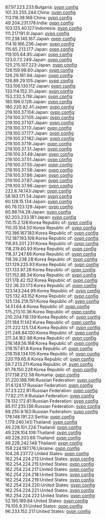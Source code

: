 87.97.223.233:Bulgaria: [ovpn config](vpn/87_97_223_233.ovpn)  
101.33.255.244:China: [ovpn config](vpn/101_33_255_244.ovpn)  
113.116.38.168:China: [ovpn config](vpn/113_116_38_168.ovpn)  
49.204.231.178:India: [ovpn config](vpn/49_204_231_178.ovpn)  
103.125.40.127:Indonesia: [ovpn config](vpn/103_125_40_127.ovpn)  
111.217.191.8:Japan: [ovpn config](vpn/111_217_191_8.ovpn)  
111.238.145.167:Japan: [ovpn config](vpn/111_238_145_167.ovpn)  
114.19.166.236:Japan: [ovpn config](vpn/114_19_166_236.ovpn)  
115.65.213.177:Japan: [ovpn config](vpn/115_65_213_177.ovpn)  
119.105.64.95:Japan: [ovpn config](vpn/119_105_64_95.ovpn)  
123.0.72.249:Japan: [ovpn config](vpn/123_0_72_249.ovpn)  
125.215.107.223:Japan: [ovpn config](vpn/125_215_107_223.ovpn)  
126.159.98.60:Japan: [ovpn config](vpn/126_159_98_60.ovpn)  
126.29.181.94:Japan: [ovpn config](vpn/126_29_181_94.ovpn)  
126.89.29.105:Japan: [ovpn config](vpn/126_89_29_105.ovpn)  
133.106.130.112:Japan: [ovpn config](vpn/133_106_130_112.ovpn)  
133.114.152.31:Japan: [ovpn config](vpn/133_114_152_31.ovpn)  
153.232.5.118:Japan: [ovpn config](vpn/153_232_5_118.ovpn)  
180.196.0.126:Japan: [ovpn config](vpn/180_196_0_126.ovpn)  
180.220.92.41:Japan: [ovpn config](vpn/180_220_92_41.ovpn)  
219.100.37.104:Japan: [ovpn config](vpn/219_100_37_104.ovpn)  
219.100.37.105:Japan: [ovpn config](vpn/219_100_37_105.ovpn)  
219.100.37.107:Japan: [ovpn config](vpn/219_100_37_107.ovpn)  
219.100.37.13:Japan: [ovpn config](vpn/219_100_37_13.ovpn)  
219.100.37.177:Japan: [ovpn config](vpn/219_100_37_177.ovpn)  
219.100.37.182:Japan: [ovpn config](vpn/219_100_37_182.ovpn)  
219.100.37.19:Japan: [ovpn config](vpn/219_100_37_19.ovpn)  
219.100.37.31:Japan: [ovpn config](vpn/219_100_37_31.ovpn)  
219.100.37.49:Japan: [ovpn config](vpn/219_100_37_49.ovpn)  
219.100.37.51:Japan: [ovpn config](vpn/219_100_37_51.ovpn)  
219.100.37.55:Japan: [ovpn config](vpn/219_100_37_55.ovpn)  
219.100.37.58:Japan: [ovpn config](vpn/219_100_37_58.ovpn)  
219.100.37.86:Japan: [ovpn config](vpn/219_100_37_86.ovpn)  
219.100.37.87:Japan: [ovpn config](vpn/219_100_37_87.ovpn)  
219.100.37.96:Japan: [ovpn config](vpn/219_100_37_96.ovpn)  
222.8.74.143:Japan: [ovpn config](vpn/222_8_74_143.ovpn)  
58.183.171.54:Japan: [ovpn config](vpn/58_183_171_54.ovpn)  
60.128.15.134:Japan: [ovpn config](vpn/60_128_15_134.ovpn)  
60.76.123.129:Japan: [ovpn config](vpn/60_76_123_129.ovpn)  
60.98.114.28:Japan: [ovpn config](vpn/60_98_114_28.ovpn)  
92.203.233.181:Japan: [ovpn config](vpn/92_203_233_181.ovpn)  
110.15.2.128:Korea Republic of: [ovpn config](vpn/110_15_2_128.ovpn)  
110.35.104.50:Korea Republic of: [ovpn config](vpn/110_35_104_50.ovpn)  
112.186.167.183:Korea Republic of: [ovpn config](vpn/112_186_167_183.ovpn)  
112.187.193.108:Korea Republic of: [ovpn config](vpn/112_187_193_108.ovpn)  
116.93.201.231:Korea Republic of: [ovpn config](vpn/116_93_201_231.ovpn)  
118.219.60.93:Korea Republic of: [ovpn config](vpn/118_219_60_93.ovpn)  
118.37.247.66:Korea Republic of: [ovpn config](vpn/118_37_247_66.ovpn)  
118.39.238.28:Korea Republic of: [ovpn config](vpn/118_39_238_28.ovpn)  
121.129.225.93:Korea Republic of: [ovpn config](vpn/121_129_225_93.ovpn)  
121.133.97.28:Korea Republic of: [ovpn config](vpn/121_133_97_28.ovpn)  
121.152.88.34:Korea Republic of: [ovpn config](vpn/121_152_88_34.ovpn)  
121.178.42.152:Korea Republic of: [ovpn config](vpn/121_178_42_152.ovpn)  
122.36.33.173:Korea Republic of: [ovpn config](vpn/122_36_33_173.ovpn)  
123.143.244.99:Korea Republic of: [ovpn config](vpn/123_143_244_99.ovpn)  
125.132.43.152:Korea Republic of: [ovpn config](vpn/125_132_43_152.ovpn)  
125.134.219.151:Korea Republic of: [ovpn config](vpn/125_134_219_151.ovpn)  
14.51.64.4:Korea Republic of: [ovpn config](vpn/14_51_64_4.ovpn)  
175.213.10.36:Korea Republic of: [ovpn config](vpn/175_213_10_36.ovpn)  
210.204.118.139:Korea Republic of: [ovpn config](vpn/210_204_118_139.ovpn)  
211.184.11.142:Korea Republic of: [ovpn config](vpn/211_184_11_142.ovpn)  
211.222.125.134:Korea Republic of: [ovpn config](vpn/211_222_125_134.ovpn)  
211.248.84.100:Korea Republic of: [ovpn config](vpn/211_248_84_100.ovpn)  
211.34.162.98:Korea Republic of: [ovpn config](vpn/211_34_162_98.ovpn)  
218.149.56.168:Korea Republic of: [ovpn config](vpn/218_149_56_168.ovpn)  
218.157.81.8:Korea Republic of: [ovpn config](vpn/218_157_81_8.ovpn)  
218.158.134.105:Korea Republic of: [ovpn config](vpn/218_158_134_105.ovpn)  
220.119.65.8:Korea Republic of: [ovpn config](vpn/220_119_65_8.ovpn)  
59.7.213.211:Korea Republic of: [ovpn config](vpn/59_7_213_211.ovpn)  
61.78.150.228:Korea Republic of: [ovpn config](vpn/61_78_150_228.ovpn)  
217.138.212.58:Romania: [ovpn config](vpn/217_138_212_58.ovpn)  
31.220.188.196:Russian Federation: [ovpn config](vpn/31_220_188_196.ovpn)  
31.6.124.17:Russian Federation: [ovpn config](vpn/31_6_124_17.ovpn)  
37.23.222.81:Russian Federation: [ovpn config](vpn/37_23_222_81.ovpn)  
77.82.211.9:Russian Federation: [ovpn config](vpn/77_82_211_9.ovpn)  
78.132.172.81:Russian Federation: [ovpn config](vpn/78_132_172_81.ovpn)  
85.117.235.136:Russian Federation: [ovpn config](vpn/85_117_235_136.ovpn)  
89.250.9.183:Russian Federation: [ovpn config](vpn/89_250_9_183.ovpn)  
178.148.191.22:Serbia: [ovpn config](vpn/178_148_191_22.ovpn)  
1.179.240.143:Thailand: [ovpn config](vpn/1_179_240_143.ovpn)  
49.228.101.224:Thailand: [ovpn config](vpn/49_228_101_224.ovpn)  
49.228.104.109:Thailand: [ovpn config](vpn/49_228_104_109.ovpn)  
49.228.203.69:Thailand: [ovpn config](vpn/49_228_203_69.ovpn)  
49.228.242.148:Thailand: [ovpn config](vpn/49_228_242_148.ovpn)  
159.224.197.176:Ukraine: [ovpn config](vpn/159_224_197_176.ovpn)  
104.28.237.72:United States: [ovpn config](vpn/104_28_237_72.ovpn)  
162.254.224.213:United States: [ovpn config](vpn/162_254_224_213.ovpn)  
162.254.224.215:United States: [ovpn config](vpn/162_254_224_215.ovpn)  
162.254.224.217:United States: [ovpn config](vpn/162_254_224_217.ovpn)  
162.254.224.218:United States: [ovpn config](vpn/162_254_224_218.ovpn)  
162.254.224.219:United States: [ovpn config](vpn/162_254_224_219.ovpn)  
162.254.224.220:United States: [ovpn config](vpn/162_254_224_220.ovpn)  
162.254.224.221:United States: [ovpn config](vpn/162_254_224_221.ovpn)  
162.254.224.222:United States: [ovpn config](vpn/162_254_224_222.ovpn)  
52.195.189.84:United States: [ovpn config](vpn/52_195_189_84.ovpn)  
76.105.9.31:United States: [ovpn config](vpn/76_105_9_31.ovpn)  
96.233.152.217:United States: [ovpn config](vpn/96_233_152_217.ovpn)  
